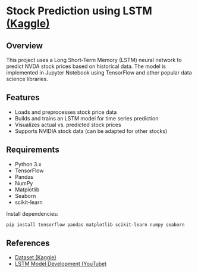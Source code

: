 # Stock Prediction using LSTM [(Kaggle)](https://www.kaggle.com/code/insyirahazman/stock-prediction-using-lstm)

## Overview
This project uses a Long Short-Term Memory (LSTM) neural network to predict NVDA stock prices based on historical data. The model is implemented in Jupyter Notebook using TensorFlow and other popular data science libraries.

## Features
- Loads and preprocesses stock price data
- Builds and trains an LSTM model for time series prediction
- Visualizes actual vs. predicted stock prices
- Supports NVIDIA stock data (can be adapted for other stocks)

## Requirements
- Python 3.x
- TensorFlow
- Pandas
- NumPy
- Matplotlib
- Seaborn
- scikit-learn

Install dependencies:
```powershell
pip install tensorflow pandas matplotlib scikit-learn numpy seaborn
```

## References
- [Dataset (Kaggle)](https://www.kaggle.com/datasets/jvanark/nvidia-daily-stock-price-data/data)
- [LSTM Model Development (YouTube)](https://youtu.be/94PlBzgeq90?si=Y0xRVPhZhOP4cXkf)
